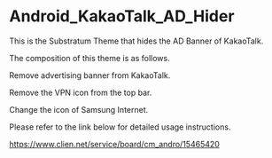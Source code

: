 # Android_KakaoTalk_AD_Hider
This is the Substratum Theme that hides the AD Banner of KakaoTalk.


The composition of this theme is as follows.


Remove advertising banner from KakaoTalk.

Remove the VPN icon from the top bar.

Change the icon of Samsung Internet.


Please refer to the link below for detailed usage instructions.

https://www.clien.net/service/board/cm_andro/15465420
